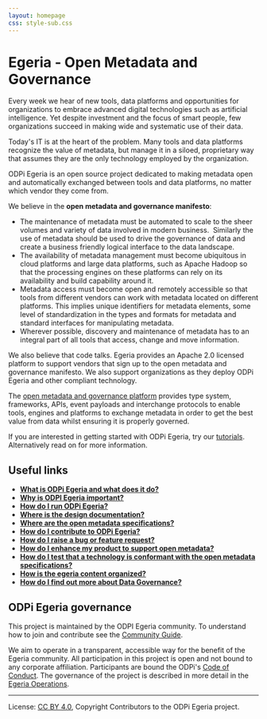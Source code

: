 ```yaml
---
layout: homepage
css: style-sub.css
---
```

<!-- SPDX-License-Identifier: CC-BY-4.0 -->
<!-- Copyright Contributors to the ODPi Egeria project. -->

# Egeria - Open Metadata and Governance

Every week we hear of new tools, data platforms and opportunities for organizations to embrace advanced
digital technologies such as artificial intelligence.
Yet despite investment and the focus of smart people,
few organizations succeed in making wide and systematic use of their data.

Today's IT is at the heart of the problem.
Many tools and data platforms recognize the value of metadata,
but manage it in a siloed, proprietary way that assumes they are the only technology employed by the organization.

ODPi Egeria is an open source project dedicated to making metadata open and automatically exchanged between tools
and data platforms, no matter which vendor they come from.

We believe in the **open metadata and governance manifesto**:

 * The maintenance of metadata must be automated to scale to the sheer volumes and variety of data involved in modern business.  Similarly the use of metadata should be used to drive the governance of data and create a business friendly logical interface to the data landscape.
 * The availability of metadata management must become ubiquitous in cloud platforms and large data platforms, such as Apache Hadoop so that the processing engines on these platforms can rely on its availability and build capability around it.
 * Metadata access must become open and remotely accessible so that tools from different vendors can work with metadata located on different platforms.  This implies unique identifiers for metadata elements, some level of standardization in the types and formats for metadata and standard interfaces for manipulating metadata.
 * Wherever possible, discovery and maintenance of metadata has to an integral part of all tools that access, change and move information.

We also believe that code talks. 
Egeria provides an Apache 2.0 licensed platform to support vendors that sign up to the open metadata and governance
manifesto.  We also support organizations as they deploy ODPi Egeria and other compliant technology.

The [open metadata and governance platform](open-metadata-publication/website) provides
type system, frameworks, APIs, event payloads and interchange protocols to enable tools,
engines and platforms to exchange metadata in order to get the best
value from data whilst ensuring it is properly governed.

If you are interested in getting started with ODPi Egeria, try our [tutorials](open-metadata-resources/open-metadata-tutorials).
Alternatively read on for more information.

## Useful links

* **[What is ODPi Egeria and what does it do?](open-metadata-publication/website)**
* **[Why is ODPI Egeria important?](https://zenodo.org/record/556504)**
* **[How do I run ODPi Egeria?](open-metadata-resources/open-metadata-tutorials)**
* **[Where is the design documentation?](open-metadata-implementation)**
* **[Where are the open metadata specifications?](open-metadata-publication/website/open-metadata-specifications)**
* **[How do I contribute to ODPi Egeria?](Community-Guide.md)**
* **[How do I raise a bug or feature request?](https://github.com/odpi/egeria/issues)**
* **[How do I enhance my product to support open metadata?](open-metadata-publication/website/open-metadata-integration-patterns)**
* **[How do I test that a technology is conformant with the open metadata specifications?](open-metadata-conformance-suite)**
* **[How is the egeria content organized?](Content-Organization.md)**
* **[How do I find out more about Data Governance?](https://odpi.github.io/data-governance/)**


## ODPi Egeria governance

This project is maintained by the ODPI Egeria community.
To understand how to join and contribute see the
[Community Guide](Community-Guide.md).

We aim to operate in a transparent, accessible way for the benefit
of the Egeria community.
All participation in this project is open and not
bound to any corporate affiliation.
Participants are bound the ODPi's [Code of Conduct](https://github.com/odpi/specs/wiki/ODPi-Code-of-Conduct).
The governance of the project is described in more detail in the
[Egeria Operations](Egeria-Operations.md).



----
License: [CC BY 4.0](https://creativecommons.org/licenses/by/4.0/),
Copyright Contributors to the ODPi Egeria project.
